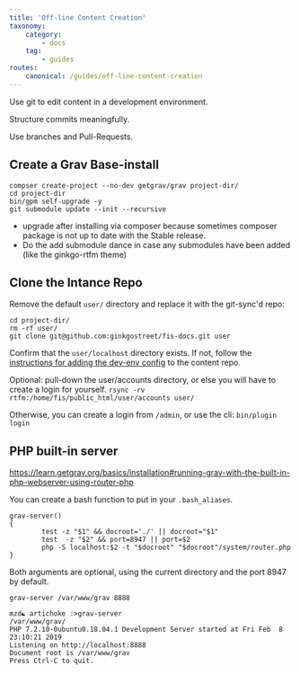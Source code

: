 ```yaml
---
title: 'Off-line Content Creation'
taxonomy:
    category:
        - docs
    tag:
        - guides
routes:
    canonical: /guides/off-line-content-creation
---
```


Use git to edit content in a development environment.

Structure commits meaningfully.

Use branches and Pull-Requests.

## Create a Grav Base-install

```shell
compser create-project --no-dev getgrav/grav project-dir/
cd project-dir
bin/gpm self-upgrade -y
git submodule update --init --recursive
```
* upgrade after installing via composer because sometimes composer package is not up to date with the Stable release.
* Do the add submodule dance in case any submodules have been added (like the ginkgo-rtfm theme)

## Clone the Intance Repo
Remove the default `user/` directory and replace it with the git-sync'd repo:
```shell
cd project-dir/
rm -rf user/
git clone git@github.com:ginkgostreet/fis-docs.git user
```

Confirm that the `user/localhost` directory exists. If not, follow the [instructions for adding the dev-env config](/project%20setup) to the content repo.

Optional: pull-down the user/accounts directory, or else you will have to create a login for yourself.
`rsync -rv rtfm:/home/fis/public_html/user/accounts user/`

Otherwise, you can create a login from `/admin`, or use the cli:
`bin/plugin login`

## PHP built-in server

https://learn.getgrav.org/basics/installation#running-grav-with-the-built-in-php-webserver-using-router-php

You can create a bash function to put in your `.bash_aliases`.

```shell
grav-server()
{
        test -z "$1" && docroot='./' || docroot="$1"
        test  -z "$2" && port=8947 || port=$2
        php -S localhost:$2 -t "$docroot" "$docroot"/system/router.php
}
```

Both arguments are optional, using the current directory and the port 8947 by default.

`grav-server /var/www/grav 8888`

```shell
mzd☯ artichoke :>grav-server 
/var/www/grav/
PHP 7.2.10-0ubuntu0.18.04.1 Development Server started at Fri Feb  8 23:10:21 2019
Listening on http://localhost:8888
Document root is /var/www/grav
Press Ctrl-C to quit.

```

